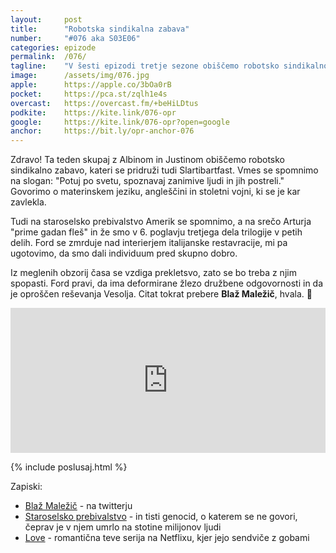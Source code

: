 ```yaml
---
layout: 	post
title:  	"Robotska sindikalna zabava"
number: 	"#076 aka S03E06"
categories:	epizode
permalink:	/076/
tagline: 	"V šesti epizodi tretje sezone obiščemo robotsko sindikalno zabavo, govorimo pa tudi o angleščini in stoletni vojni. Citat prebere Blaž Maležič."
image:		/assets/img/076.jpg
apple:		https://apple.co/3bOa0rB
pocket:		https://pca.st/zqlh1e4s
overcast:	https://overcast.fm/+beHiLDtus
podkite:	https://kite.link/076-opr
google:		https://kite.link/076-opr?open=google
anchor:		https://bit.ly/opr-anchor-076
---
```


Zdravo! Ta teden skupaj z Albinom in Justinom obiščemo robotsko sindikalno zabavo, kateri se pridruži tudi Slartibartfast. Vmes se spomnimo na slogan: "Potuj po svetu, spoznavaj zanimive ljudi in jih postreli." Govorimo o materinskem jeziku, angleščini in stoletni vojni, ki se je kar zavlekla. 

Tudi na staroselsko prebivalstvo Amerik se spomnimo, a na srečo Arturja "prime gadan fleš" in že smo v 6. poglavju tretjega dela trilogije v petih delih. Ford se zmrduje nad interierjem italijanske restavracije, mi pa ugotovimo, da smo dali individuum pred skupno dobro. 

Iz meglenih obzorij časa se vzdiga prekletsvo, zato se bo treba z njim spopasti. Ford pravi, da ima deformirane žlezo družbene odgovornosti in da je oproščen reševanja Vesolja. Citat tokrat prebere **Blaž Maležič**, hvala. 🙏  

<iframe src="https://open.spotify.com/embed/episode/16T6spUkTAIkB9xSWzXVNm" width="100%" height="232" frameBorder="0" allowfullscreen="" allow="autoplay; clipboard-write; encrypted-media; fullscreen; picture-in-picture"></iframe>

{% include poslusaj.html %}

Zapiski:
- [Blaž Maležič](https://twitter.com/BlazMalezic) - na twitterju
- [Staroselsko prebivalstvo](https://en.wikipedia.org/wiki/Genocide_of_indigenous_peoples) - in tisti genocid, o katerem se ne govori, čeprav je v njem umrlo na stotine milijonov ljudi
- [Love](https://en.wikipedia.org/wiki/Love_(TV_series)) - romantična teve serija na Netflixu, kjer jejo sendviče z gobami